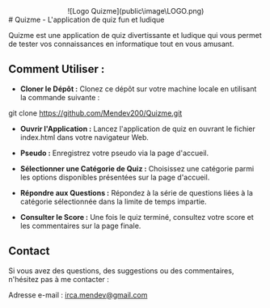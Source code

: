 <div style="text-align:center">
![Logo Quizme](public\image\LOGO.png)
</div>
# Quizme - L'application de quiz fun et ludique

Quizme est une application de quiz divertissante et ludique qui vous permet de tester vos connaissances en informatique tout en vous amusant.

## Comment Utiliser :

- **Cloner le Dépôt :** Clonez ce dépôt sur votre machine locale en utilisant la commande suivante :

git clone https://github.com/Mendev200/Quizme.git

- **Ouvrir l'Application :** Lancez l'application de quiz en ouvrant le fichier index.html dans votre navigateur Web.

- **Pseudo :** Enregistrez votre pseudo via la page d'accueil.

- **Sélectionner une Catégorie de Quiz :** Choisissez une catégorie parmi les options disponibles présentées sur la page d'accueil.

- **Répondre aux Questions :** Répondez à la série de questions liées à la catégorie sélectionnée dans la limite de temps impartie.

- **Consulter le Score :** Une fois le quiz terminé, consultez votre score et les commentaires sur la page finale.

## Contact

Si vous avez des questions, des suggestions ou des commentaires, n'hésitez pas à me contacter :

Adresse e-mail : irca.mendev@gmail.com


